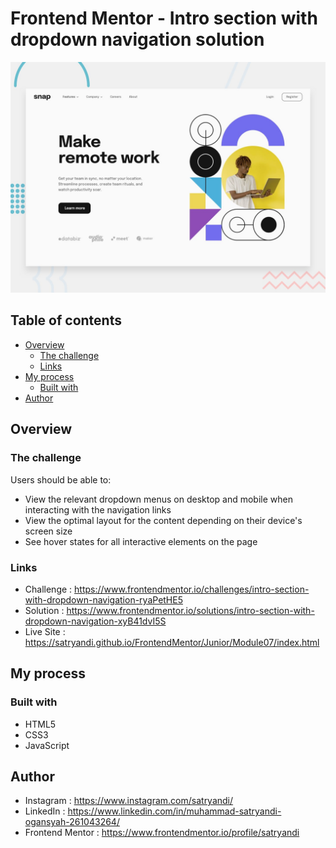 # Frontend Mentor - Intro section with dropdown navigation solution

![Intro Section With Dropdown Navigation](assets/images/desktop-preview.jpg)

## Table of contents

- [Overview](#overview)
  - [The challenge](#the-challenge)
  - [Links](#links)
- [My process](#my-process)
  - [Built with](#built-with)
- [Author](#author)

## Overview

### The challenge

Users should be able to:

- View the relevant dropdown menus on desktop and mobile when interacting with the navigation links
- View the optimal layout for the content depending on their device's screen size
- See hover states for all interactive elements on the page
### Links

- Challenge : https://www.frontendmentor.io/challenges/intro-section-with-dropdown-navigation-ryaPetHE5
- Solution : https://www.frontendmentor.io/solutions/intro-section-with-dropdown-navigation-xyB41dvI5S
- Live Site : https://satryandi.github.io/FrontendMentor/Junior/Module07/index.html

## My process

### Built with

- HTML5
- CSS3
- JavaScript

## Author

- Instagram : https://www.instagram.com/satryandi/
- LinkedIn : https://www.linkedin.com/in/muhammad-satryandi-ogansyah-261043264/
- Frontend Mentor : https://www.frontendmentor.io/profile/satryandi
